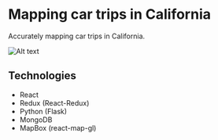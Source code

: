 # Mapping car trips in California

Accurately mapping car trips in California.

![Alt text](/client/src/resources/app.gif)

## Technologies
* React
* Redux (React-Redux)
* Python (Flask)
* MongoDB
* MapBox (react-map-gl)

